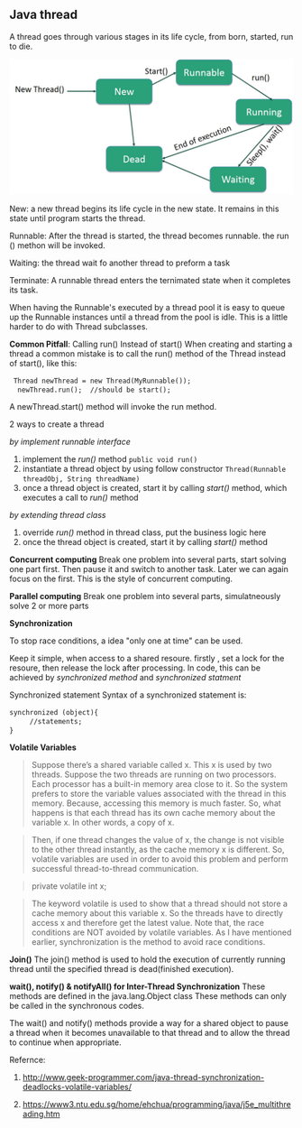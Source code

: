 ## Java thread
A thread goes through various stages in its life cycle, from born, started, run to die. 

![Thread cycle](images/Thread_Life_Cycle.jpg)

New: a new thread begins its life cycle in the new state. It remains in this state until program starts the thread.

Runnable: After the thread is started, the thread becomes runnable. the run () methon will be invoked.

Waiting: the thread wait fo another thread to preform a task

Terminate: A runnable thread enters the ternimated state when it completes its task.

 When having the Runnable's executed by a thread pool it is easy to queue up the Runnable instances until a thread from the pool is idle. This is a little harder to do with Thread subclasses.

 **Common Pitfall**: Calling run() Instead of start()
When creating and starting a thread a common mistake is to call the run() method of the Thread instead of start(), like this:

```
 Thread newThread = new Thread(MyRunnable());
  newThread.run();  //should be start();
```
 
A newThread.start()  method will invoke the run method.

2 ways to create a thread

*by implement runnable interface*
1. implement the *run()* method
`public void run()`
2. instantiate a thread object by using follow constructor
`Thread(Runnable threadObj, String threadName)`
3. once a thread object is created, start it by calling *start()* method, which executes a call to *run()* method


*by extending thread class*
1. override *run()* method in thread class, put the business logic here
2. once the thread object is created, start it by calling *start()* method

**Concurrent computing**
Break one problem into several parts,
start solving one part first. Then pause it and switch to another task. Later we can again focus on the first. This is the style of concurrent computing.

**Parallel computing** 
Break one problem into several parts,
simulatneously solve 2 or more parts


**Synchronization**

To stop race conditions, a idea "only one at time" can be used.

Keep it simple, when access to a shared resoure. firstly , set a lock for the resoure, then release the lock after processing. 
In code, this can be achieved by *synchronized method* and *synchronized statment*

Synchronized statement
Syntax of a synchronized statement is:
```
synchronized (object){    
     //statements;
}
```
**Volatile Variables**

>Suppose there’s a shared variable called x. This x is used by two threads. Suppose the two threads are running on two processors. Each processor has a built-in memory area close to it. So the system prefers to store the variable values associated with the thread in this memory. Because, accessing this memory is much faster. So, what happens is that each thread has its own cache memory about the variable x. In other words, a copy of x.

>Then, if one thread changes the value of x, the change is not visible to the other thread instantly, as the cache memory x is different. So, volatile variables are used in order to avoid this problem and perform successful thread-to-thread communication.


>private volatile int x;


>The keyword volatile is used to show that a thread should not store a cache memory about this variable x. So the threads have to directly access x and therefore get the latest value. Note that, the race conditions are NOT avoided by volatile variables. As I have mentioned earlier, synchronization is the method to avoid race conditions.


**Join()**
The join() method is used to hold the execution of currently running thread until the specified thread is dead(finished execution). 

 **wait(), notify() & notifyAll() for Inter-Thread Synchronization**
 These methods are defined in the java.lang.Object class These methods can only be called in the synchronous codes.

The wait() and notify() methods provide a way for a shared object to pause a thread when it becomes unavailable to that thread and to allow the thread to continue when appropriate.


Refernce:
1. http://www.geek-programmer.com/java-thread-synchronization-deadlocks-volatile-variables/

2. https://www3.ntu.edu.sg/home/ehchua/programming/java/j5e_multithreading.htm